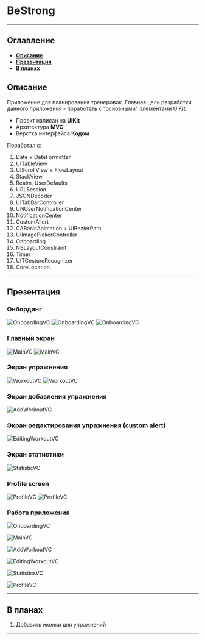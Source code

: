 # BeStrong
___
## Оглавление
- **[Описание](#Description)**
- **[Презентация](#Presentation)**
- **[В планах](#NextSteps)**

## <a id="Description"></a>Описание
Приложение для планирования тренеровок. Главная цель разработки данного приложения - поработать с "основными" элементами  UIKit.

- Проект написан на **UIKit**
- Архитектура **MVC**
- Верстка интерфейса **Кодом**

Поработал с:
1. Date + DateFormdtter
2. UITableView
3. UIScrollView + FlowLayout
4. StackView
5. Realm, UserDefaults
6. URLSession
7. JSONDecoder
8. UITabBarController
9. UNUserNotificationCenter
10. NotificationCenter
11. CustomAllert
12. CABasicAnimation + UIBezierPath
13. UIImagePickerController
14. Onboarding
15. NSLayoutConstraint
16. Timer
17. UITGestureRecognizer
18. CoreLocation
___

## <a id="Presentation"></a>Презентация
### Онбординг
![OnboardingVC](Documentation/Onboarding1.png)
![OnboardingVC](Documentation/Onboarding2.png)
![OnboardingVC](Documentation/Onboarding3.png)

### Главный экран
![MainVC](Documentation/MainVC.png)
![MainVC](Documentation/MainVC1.png)

### Экран упражнения
![WorkoutVC](Documentation/WorkoutWithReps.png)
![WorkoutVC](Documentation/WorkoutWithTimer.png)

### Экран добавления упражнения
![AddWorkoutVC](Documentation/AddWorkout.png)

### Экран редактирования упражнения (custom alert)
![EditingWorkoutVC](Documentation/EditingWorkout.png)

### Экран статистики
![StatisticVC](Documentation/StatisticVC.png)

### Profile screen
![ProfileVC](Documentation/ProfileVC.png)
![ProfileVC](Documentation/EditingProfileVC.png)

### Работа приложения
![OnboardingVC](Documentation/Onboarding.gif)

![MainVC](Documentation/MainVC.gif)

![AddWorkoutVC](Documentation/AddWorkout.gif)

![EditingWorkoutVC](Documentation/EditingWorkoutVC.gif)

![StatisticsVC](Documentation/StatisticsVC.gif)

![ProfileVC](Documentation/ProfileVC.gif)
___

## <a id="NextSteps"></a> В планах

1. Добавить иконки для упражнений
___


